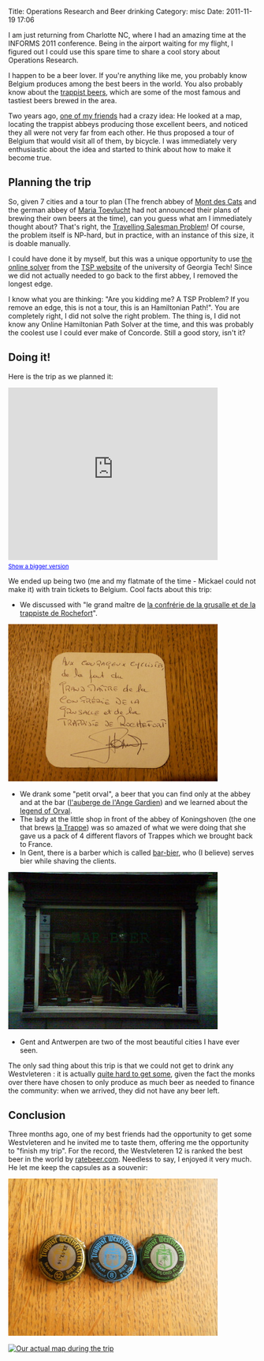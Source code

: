 Title: Operations Research and Beer drinking
Category: misc
Date: 2011-11-19 17:06

I am just returning from Charlotte NC, where I had an amazing time at the
INFORMS 2011 conference. Being in the airport waiting for my flight, I
figured out I could use this spare time to share a cool story about
Operations Research.

I happen to be a beer lover. If you're anything like me, you probably know
Belgium produces among the best beers in the world. You also probably know
about the [trappist beers][1], which are some of the most famous and
tastiest beers brewed in the area.

Two years ago, [one of my friends][2] had a crazy idea: He looked at a
map, locating the trappist abbeys producing those excellent beers, and
noticed they all were not very far from each other. He thus proposed a
tour of Belgium that would visit all of them, by bicycle. I was
immediately very enthusiastic about the idea and started to think about
how to make it become true.

Planning the trip
-----------------

So, given 7 cities and a tour to plan (The french abbey of [Mont des
Cats][4] and the german abbey of [Maria Toevlucht][5] had not announced
their plans of brewing their own beers at the time), can you guess what am
I immediately thought about? That's right, the [Travelling Salesman
Problem][3]! Of course, the problem itself is NP-hard, but in practice,
with an instance of this size, it is doable manually.

I could have done it by myself, but this was a unique opportunity to use
[the online solver][6] from the [TSP website][7] of the university of
Georgia Tech! Since we did not actually needed to go back to the first
abbey, I removed the longest edge.

I know what you are thinking: "Are you kidding me? A TSP Problem? If you
remove an edge, this is not a tour, this is an Hamiltonian Path!". You are
completely right, I did not solve the right problem. The thing is, I did
not know any Online Hamiltonian Path Solver at the time, and this was
probably the coolest use I could ever make of Concorde. Still a good
story, isn't it?

Doing it!
---------

Here is the trip as we planned it:

<iframe width="425" height="350" frameborder="0" scrolling="no" marginheight="0" marginwidth="0" src="http://maps.google.com/maps?f=d&amp;source=s_d&amp;saddr=Chimay+%4050.048397,4.311786&amp;daddr=Orval,+Florenville,+Belgique+to:Rochefort,+Belgique+to:Achel,+Hamont,+Belgique+to:Koningshoeven,+5018+Tilburg,+Pays-Bas+to:Westmalle,+Royaume+de+Belgique+to:Westvleteren,+Vleteren,+Belgique&amp;hl=fr&amp;geocode=FY2t-wId6spBAA%3BFdpj9QIde5ZRACkjJ_77zo3qRzFW8laZ9FhaqQ%3BFRNr_QIdk6hPACljFprIRsnBRzEgb00vq5kABA%3BFREaDgMd-JhTACEenFGS3R3vUg%3BFWedEgMda_5NACkzdA2EwL_GRzFeLGHzqkBolg%3BFRq7DgMdVpRHACnVxaCIOgDERzECXL1iQqISzg%3BFdwXCQMdSHUpACmNKhq7IsHcRzGWOA_eggi1yQ&amp;sll=50.513427,4.65271&amp;sspn=2.109882,4.916382&amp;vpsrc=0&amp;dirflg=w&amp;mra=ltm&amp;ie=UTF8&amp;ll=50.513427,4.65271&amp;spn=1.93717,2.76712&amp;t=h&amp;output=embed"></iframe><br /><small><a href="http://maps.google.com/maps?f=d&amp;source=embed&amp;saddr=Chimay+%4050.048397,4.311786&amp;daddr=Orval,+Florenville,+Belgique+to:Rochefort,+Belgique+to:Achel,+Hamont,+Belgique+to:Koningshoeven,+5018+Tilburg,+Pays-Bas+to:Westmalle,+Royaume+de+Belgique+to:Westvleteren,+Vleteren,+Belgique&amp;hl=fr&amp;geocode=FY2t-wId6spBAA%3BFdpj9QIde5ZRACkjJ_77zo3qRzFW8laZ9FhaqQ%3BFRNr_QIdk6hPACljFprIRsnBRzEgb00vq5kABA%3BFREaDgMd-JhTACEenFGS3R3vUg%3BFWedEgMda_5NACkzdA2EwL_GRzFeLGHzqkBolg%3BFRq7DgMdVpRHACnVxaCIOgDERzECXL1iQqISzg%3BFdwXCQMdSHUpACmNKhq7IsHcRzGWOA_eggi1yQ&amp;sll=50.513427,4.65271&amp;sspn=2.109882,4.916382&amp;vpsrc=0&amp;dirflg=w&amp;mra=ltm&amp;ie=UTF8&amp;ll=50.513427,4.65271&amp;spn=1.93717,2.76712&amp;t=h" style="color:#0000FF;text-align:left">Show a bigger version</a></small>

We ended up being two (me and my flatmate of the time - Mickael could not
make it) with train tickets to Belgium. Cool facts about this trip:

- We discussed with "le grand maître de [la confrérie de la grusalle et de
  la trappiste de Rochefort][14]".

![grand_maitre_rochefort.jpg](images/grand_maitre_rochefort.jpg)

- We drank some "petit orval", a beer that you can find only at the abbey
  and at the bar ([l'auberge de l'Ange Gardien][13]) and we learned about
  the [legend of Orval][12].
- The lady at the little shop in front of the abbey of Koningshoven (the
  one that brews [la Trappe][8]) was so amazed of what we were doing that
  she gave us a pack of 4 different flavors of Trappes which we brought
  back to France.
- In Gent, there is a barber which is called [bar-bier][12], who (I
  believe) serves bier while shaving the clients.

![gent_barbier.jpg](images/gent_barbier.jpg)

- Gent and Antwerpen are two of the most beautiful cities I have ever
  seen.

The only sad thing about this trip is that we could not get to drink any
Westvleteren : it is actually [quite hard to get some][9], given the fact
the monks over there have chosen to only produce as much beer as needed to
finance the community: when we arrived, they did not have any beer left.

Conclusion
----------

Three months ago, one of my best friends had the opportunity to get some
Westvleteren and he invited me to taste them, offering me the opportunity
to "finish my trip". For the record, the Westvleteren 12 is ranked the
best beer in the world by [ratebeer.com][10]. Needless to say, I enjoyed
it very much. He let me keep the capsules as a souvenir:

![westvleteren.jpg](images/westvleteren.jpg)

[![Our actual map during the trip](images/belgium_trip.resized.jpg "Our
actual map during the trip")][11]

[1]: http://en.wikipedia.org/wiki/Trappist_beer
[2]: http://mickaelistria.wordpress.com/
[3]: http://en.wikipedia.org/wiki/Travelling_salesman_problem
[4]: http://fr.wikipedia.org/wiki/Abbaye_du_Mont_des_Cats
[5]: http://trappist-beers.com/8th-trappist-beer-not-from-mont-des-cats-france-but-from-abbey-zundert-netherlands/
[6]: http://www.tsp.gatech.edu/maps/index.html
[7]: http://www.tsp.gatech.edu/index.html
[8]: http://fr.wikipedia.org/wiki/La_Trappe
[9]: http://en.wikipedia.org/wiki/Westvleteren_Brewery#Availability
[10]: http://www.ratebeer.com/
[11]: images/belgium_trip.jpg
[12]: http://en.wikipedia.org/wiki/Orval_Abbey#The_legend_of_Orval
[13]: http://www.orval.be/fr/accueil/auberge.html
[14]: http://www.confreries.be/conf/grusalle/index.htm
